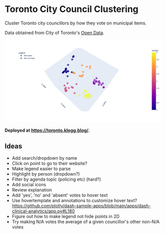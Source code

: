 # Toronto City Council Clustering
Cluster Toronto city councillors by how they vote on municipal items.

Data obtained from City of Toronto's [Open Data](https://open.toronto.ca/dataset/members-of-toroxnto-city-council-voting-record/).

![Toronto City Councillors by Voting Records](notebooks/output/city-councillors-3.png "Toronto City Councillors by Voting Records")

**Deployed at https://toronto.klogg.blog/.**

## Ideas
- Add search/dropdown by name
- Click on point to go to their website?
- Make legend easier to parse
- Highlight by person (dropdown?)
- Filter by agenda topic (policing etc) (hard?)
- Add social icons
- Review explanation
- Add 'yes', 'no' and 'absent' votes to hover text
- Use hovertemplate and annotations to customize hover text? https://github.com/plotly/dash-sample-apps/blob/main/apps/dash-clinical-analytics/app.py#L180
- Figure out how to make legend not hide points in 2D
- Try making N/A votes the average of a given councillor's other non-N/A votes
